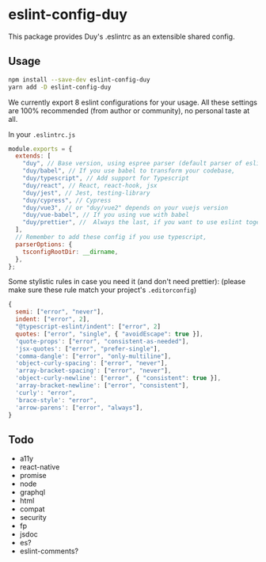 # eslint-config-duy

This package provides Duy's .eslintrc as an extensible shared config.

## Usage

```sh
npm install --save-dev eslint-config-duy
yarn add -D eslint-config-duy
```

We currently export 8 eslint configurations for your usage.
All these settings are 100% recommended (from author or community), no personal taste at all.

In your `.eslintrc.js`

```js
module.exports = {
  extends: [
    "duy", // Base version, using espree parser (default parser of eslint), contain default rule for js, import, json
    "duy/babel", // If you use babel to transform your codebase,
    "duy/typescript", // Add support for Typescript
    "duy/react", // React, react-hook, jsx
    "duy/jest", // Jest, testing-library
    "duy/cypress", // Cypress
    "duy/vue3", // or "duy/vue2" depends on your vuejs version
    "duy/vue-babel", // If you using vue with babel
    "duy/prettier", //  Always the last, if you want to use eslint together with prettier (prettier as eslint's rules, disable all eslint's style rules)
  ],
  // Remember to add these config if you use typescript,
  parserOptions: {
    tsconfigRootDir: __dirname,
  },
};
```

Some stylistic rules in case you need it (and don't need prettier): (please make sure these rule match your project's `.editorconfig`)

```js
{
  semi: ["error", "never"],
  indent: ["error", 2],
  "@typescript-eslint/indent": ["error", 2]
  quotes: ["error", "single", { "avoidEscape": true }],
  'quote-props': ["error", "consistent-as-needed"],
  'jsx-quotes': ["error", "prefer-single"],
  'comma-dangle': ["error", "only-multiline"],
  'object-curly-spacing': ["error", "never"],
  'array-bracket-spacing': ["error", "never"],
  'object-curly-newline': ["error", { "consistent": true }],
  'array-bracket-newline': ["error", "consistent"],
  'curly': "error",
  'brace-style': "error",
  'arrow-parens': ["error", "always"],
}
```

## Todo

- a11y
- react-native
- promise
- node
- graphql
- html
- compat
- security
- fp
- jsdoc
- es?
- eslint-comments?
